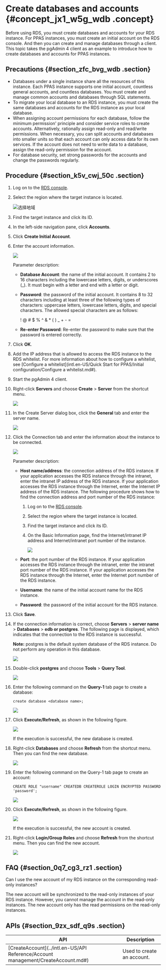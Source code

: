 # Create databases and accounts {#concept_jx1_w5g_wdb .concept}

Before using RDS, you must create databases and accounts for your RDS instance. For PPAS instances, you must create an initial account on the RDS console. And then you can create and manage databases through a client. This topic takes the pgAdmin 4 client as an example to introduce how to create databases and accounts for PPAS instances.

## Precautions {#section_zfc_bvg_wdb .section}

-   Databases under a single instance share all the resources of this instance. Each PPAS instance supports one initial account, countless general accounts, and countless databases. You must create and manage common accounts and databases through SQL statements.
-   To migrate your local database to an RDS instance, you must create the same databases and accounts for the RDS instance as your local database.
-   When assigning account permissions for each database, follow the minimum permission' principle and consider service roles to create accounts. Alternatively, rationally assign read-only and read/write permissions. When necessary, you can split accounts and databases into smaller units so that each account can only access data for its own services. If the account does not need to write data to a database, assign the read-only permission for the account.
-   For database security, set strong passwords for the accounts and change the passwords regularly.

## Procedure {#section_k5v_cwj_50c .section}

1.  Log on to the [RDS console](https://rds.console.aliyun.com/).
2.  Select the region where the target instance is located.

    ![选择地域](http://static-aliyun-doc.oss-cn-hangzhou.aliyuncs.com/assets/img/7814/156566537536543_en-US.png)

3.  Find the target instance and click its ID.
4.  In the left-side navigation pane, click **Accounts**.
5.  Click **Create Initial Account**.
6.  Enter the account information.

    ![](http://static-aliyun-doc.oss-cn-hangzhou.aliyuncs.com/assets/img/7862/15656653756102_en-US.png)

    Parameter description:

    -   **Database Account**: the name of the initial account. It contains 2 to 16 characters including the lowercase letters, digits, or underscores \(\_\). It must begin with a letter and end with a letter or digit.
    -   **Password**: the password of the initial account. It contains 8 to 32 characters including at least three of the following types of characters: uppercase letters, lowercase letters, digits, and special characters. The allowed special characters are as follows:

        ! @ \# $ % ^ & \* \( \) \_ + - =

    -   **Re-enter Password**: Re-enter the password to make sure that the password is entered correctly.
7.  Click **OK**.
8.  Add the IP address that is allowed to access the RDS instance to the RDS whitelist. For more information about how to configure a whitelist, see [Configure a whitelist](intl.en-US/Quick Start for PPAS/Initial configuration/Configure a whitelist.md#).
9.  Start the pgAdmin 4 client.
10. Right-click **Servers** and choose **Create** \> **Server** from the shortcut menu.

    ![](http://static-aliyun-doc.oss-cn-hangzhou.aliyuncs.com/assets/img/7862/15656653764047_en-US.png)

11. In the Create Server dialog box, click the **General** tab and enter the server name.

    ![](http://static-aliyun-doc.oss-cn-hangzhou.aliyuncs.com/assets/img/7862/15656653764048_en-US.png)

12. Click the Connection tab and enter the information about the instance to be connected.

    ![](http://static-aliyun-doc.oss-cn-hangzhou.aliyuncs.com/assets/img/7862/15656653764049_en-US.png)

    Parameter description:

    -   **Host name/address**: the connection address of the RDS instance. If your application accesses the RDS instance through the intranet, enter the intranet IP address of the RDS instance. If your application accesses the RDS instance through the Internet, enter the Internet IP address of the RDS instance. The following procedure shows how to find the connection address and port number of the RDS instance:
        1.  Log on to the [RDS console](https://rds.console.aliyun.com/).
        2.  Select the region where the target instance is located.
        3.  Find the target instance and click its ID.
        4.  On the Basic Information page, find the Internet/intranet IP address and Internet/intranet port number of the instance.

            ![](http://static-aliyun-doc.oss-cn-hangzhou.aliyuncs.com/assets/img/7862/15656653764050_en-US.png)

    -   **Port**: the port number of the RDS instance. If your application accesses the RDS instance through the intranet, enter the intranet port number of the RDS instance. If your application accesses the RDS instance through the Internet, enter the Internet port number of the RDS instance.
    -   **Username**: the name of the initial account name for the RDS instance.
    -   **Password**: the password of the initial account for the RDS instance.
13. Click **Save**.
14. If the connection information is correct, choose **Servers** \> **server name** \> **Databases** \> **edb or postgres**. The following page is displayed, which indicates that the connection to the RDS instance is successful.

    **Note:** postgres is the default system database of the RDS instance. Do not perform any operation in this database.

    ![](http://static-aliyun-doc.oss-cn-hangzhou.aliyuncs.com/assets/img/7862/15656653764051_en-US.png)

15. Double-click **postgres** and choose **Tools** \> **Query Tool**.

    ![](http://static-aliyun-doc.oss-cn-hangzhou.aliyuncs.com/assets/img/7862/15656653774052_en-US.png)

16. Enter the following command on the **Query-1** tab page to create a database:

    ``` {#codeblock_0pr_g88_yev}
    create database <database name>;
    ```

    ![](http://static-aliyun-doc.oss-cn-hangzhou.aliyuncs.com/assets/img/7862/15656653774053_en-US.png)

17. Click **Execute/Refresh**, as shown in the following figure.

    ![](http://static-aliyun-doc.oss-cn-hangzhou.aliyuncs.com/assets/img/7862/15656653774054_en-US.png)

    If the execution is successful, the new database is created.

18. Right-click **Databases** and choose **Refresh** from the shortcut menu. Then you can find the new database.

    ![](http://static-aliyun-doc.oss-cn-hangzhou.aliyuncs.com/assets/img/7862/15656653774055_en-US.png)

19. Enter the following command on the Query-1 tab page to create an account:

    ``` {#codeblock_4vo_0m1_m9s}
    CREATE ROLE "username" CREATEDB CREATEROLE LOGIN ENCRYPTED PASSWORD 'password';
    ```

    ![](http://static-aliyun-doc.oss-cn-hangzhou.aliyuncs.com/assets/img/7862/15656653774056_en-US.png)

20. Click **Execute/Refresh**, as shown in the following figure.

    ![](http://static-aliyun-doc.oss-cn-hangzhou.aliyuncs.com/assets/img/7862/15656653784057_en-US.png)

    If the execution is successful, the new account is created.

21. Right-click **Login/Group Roles** and choose **Refresh** from the shortcut menu. Then you can find the new account.

    ![](http://static-aliyun-doc.oss-cn-hangzhou.aliyuncs.com/assets/img/7862/15656653784058_en-US.png)


## FAQ {#section_0q7_cg3_rz1 .section}

Can I use the new account of my RDS instance on the corresponding read-only instances?

The new account will be synchronized to the read-only instances of your RDS instance. However, you cannot manage the account in the read-only instances. The new account only has the read permissions on the read-only instances.

## APIs {#section_9zx_sdf_q9s .section}

|API|Description|
|---|-----------|
|[CreateAccount](../intl.en-US/API Reference/Account management/CreateAccount.md#)|Used to create an account.|

